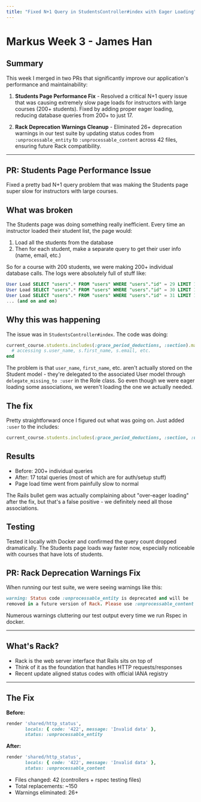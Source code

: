 ```yaml
---
title: "Fixed N+1 Query in StudentsController#index with Eager Loading"
---
```


# Markus Week 3 - James Han

## Summary

This week I merged in two PRs that significantly improve our application's performance and maintainability:

1. **Students Page Performance Fix** - Resolved a critical N+1 query issue that was causing extremely slow page loads for instructors with large courses (200+ students). Fixed by adding proper eager loading, reducing database queries from 200+ to just 17.

2. **Rack Deprecation Warnings Cleanup** - Eliminated 26+ deprecation warnings in our test suite by updating status codes from `:unprocessable_entity` to `:unprocessable_content` across 42 files, ensuring future Rack compatibility.


---

## PR: Students Page Performance Issue

Fixed a pretty bad N+1 query problem that was making the Students page super slow for instructors with large courses.

## What was broken

The Students page was doing something really inefficient. Every time an instructor loaded their student list, the page would:
1. Load all the students from the database 
2. Then for each student, make a separate query to get their user info (name, email, etc.)

So for a course with 200 students, we were making 200+ individual database calls. The logs were absolutely full of stuff like:

```sql
User Load SELECT "users".* FROM "users" WHERE "users"."id" = 29 LIMIT 1
User Load SELECT "users".* FROM "users" WHERE "users"."id" = 30 LIMIT 1  
User Load SELECT "users".* FROM "users" WHERE "users"."id" = 31 LIMIT 1
... (and on and on)
```

## Why this was happening

The issue was in `StudentsController#index`. The code was doing:

```ruby
current_course.students.includes(:grace_period_deductions, :section).map do |s|
  # accessing s.user_name, s.first_name, s.email, etc.
end
```

The problem is that `user_name`, `first_name`, etc. aren't actually stored on the Student model - they're delegated to the associated User model through `delegate_missing_to :user` in the Role class. So even though we were eager loading some associations, we weren't loading the one we actually needed.

## The fix

Pretty straightforward once I figured out what was going on. Just added `:user` to the includes:

```ruby
current_course.students.includes(:grace_period_deductions, :section, :user)
```

## Results

- Before: 200+ individual queries 
- After: 17 total queries (most of which are for auth/setup stuff)
- Page load time went from painfully slow to normal

The Rails bullet gem was actually complaining about "over-eager loading" after the fix, but that's a false positive - we definitely need all those associations.

## Testing

Tested it locally with Docker and confirmed the query count dropped dramatically. The Students page loads way faster now, especially noticeable with courses that have lots of students.



## PR: Rack Deprecation Warnings Fix

When running our test suite, we were seeing warnings like this:

```ruby
warning: Status code :unprocessable_entity is deprecated and will be 
removed in a future version of Rack. Please use :unprocessable_content instead.
```

Numerous warnings cluttering our test output every time we run Rspec in docker.

---

## What's Rack?

- Rack is the web server interface that Rails sits on top of
- Think of it as the foundation that handles HTTP requests/responses
- Recent update aligned status codes with official IANA registry

---

## The Fix

**Before:**
```ruby
render 'shared/http_status', 
       locals: { code: '422', message: 'Invalid data' }, 
       status: :unprocessable_entity
```

**After:**
```ruby
render 'shared/http_status', 
       locals: { code: '422', message: 'Invalid data' }, 
       status: :unprocessable_content
```


- Files changed: 42 (controllers + rspec testing files)
- Total replacements: ~150
- Warnings eliminated: 26+
